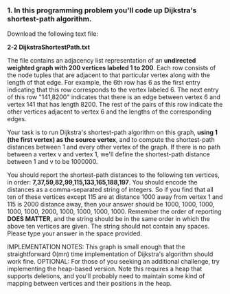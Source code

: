 ### 1. In this programming problem you'll code up Dijkstra's shortest-path algorithm.

Download the following text file:

**2-2 DijkstraShortestPath.txt**

The file contains an adjacency list representation of an **undirected weighted graph with 200 vertices labeled 1 to 200**. Each row consists of the node tuples that are adjacent to that particular vertex along with the length of that edge. For example, the 6th row has 6 as the first entry indicating that this row corresponds to the vertex labeled 6.
The next entry of this row "141,8200" indicates that there is an edge between vertex 6 and vertex 141 that has length 8200. The rest of the pairs of this row indicate the other vertices adjacent to vertex 6 and the lengths of the corresponding edges.

Your task is to run Dijkstra's shortest-path algorithm on this graph, **using 1 (the first vertex) as the source vertex**, and to compute the shortest-path distances between 1 and every other vertex of the graph. If there is no path between a vertex v and vertex 1, we'll define the shortest-path distance between 1 and v to be 1000000.

You should report the shortest-path distances to the following ten vertices, in order:
**7,37,59,82,99,115,133,165,188,197**. You should encode the distances as a comma-separated string of integers. So if you find that all ten of these vertices except 115 are at distance 1000 away from vertex 1 and 115 is 2000 distance away, then your answer should be 1000, 1000, 1000, 1000, 1000, 2000, 1000, 1000, 1000, 1000. Remember the order of reporting **DOES MATTER**, and the string should be in the same order in which the above ten vertices are given. The string should not contain any spaces. Please type your answer in the space provided.

IMPLEMENTATION NOTES: This graph is small enough that the straightforward 0(mn) time implementation of Dijkstra's algorithm should work fine. 
OPTIONAL: For those of you seeking an additional challenge, try implementing the heap-based version. Note this requires a heap that supports deletions, and you'll probably need to maintain some kind of mapping between vertices and their positions in the heap.